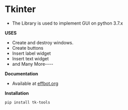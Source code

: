 
# Tkinter

- The Library is used to implement GUI on python 3.7.x

**USES**
- Create and destroy windows.
- Create buttons
- Insert label widget
- Insert text widget
- and Many More----
  
  
**Documentation**
- Available at [effbot.org](https://effbot.org/tkinterbook/tkinter-index.htm#class-reference)
  

**Installation**

```
pip install tk-tools
```  